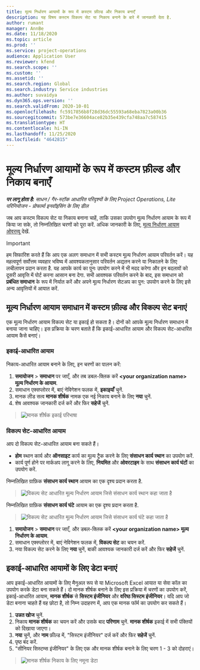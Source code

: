 ```yaml
---
title: मूल्य निर्धारण आयामों के रूप में कस्टम फ़ील्ड और निकाय बनाएँ
description: यह विषय कस्टम विकल्प सेट या निकाय बनाने के बारे में जानकारी देता है.
author: rumant
manager: AnnBe
ms.date: 11/18/2020
ms.topic: article
ms.prod: ''
ms.service: project-operations
audience: Application User
ms.reviewer: kfend
ms.search.scope: ''
ms.custom: ''
ms.assetid: ''
ms.search.region: Global
ms.search.industry: Service industries
ms.author: suvaidya
ms.dyn365.ops.version: ''
ms.search.validFrom: 2020-10-01
ms.openlocfilehash: fc5917856b8f28d36dc55593a68eba7823a00b36
ms.sourcegitcommit: 573be7e36604ace82b35e439cfa748aa7c587415
ms.translationtype: HT
ms.contentlocale: hi-IN
ms.lasthandoff: 11/25/2020
ms.locfileid: "4642815"
---
```

# <a name="create-custom-fields-and-entities-as-pricing-dimensions"></a>मूल्य निर्धारण आयामों के रूप में कस्टम फ़ील्ड और निकाय बनाएँ

_**पर लागू होता है:** साधन / गैर-स्टॉक आधारित परिदृश्यों के लिए Project Operations, Lite परिनियोजन - प्रोफार्मा इनवॉइसिंग के लिए डील_

जब आप कस्टम विकल्प सेट या निकाय बनाना चाहें, ताकि उसका उपयोग मूल्य निर्धारण आयाम के रूप में किया जा सके, तो निम्नलिखित चरणों को पूरा करें. अधिक जानकारी के लिए, [मूल्य निर्धारण आयाम ओवरव्यू](pricing-dimensions-overview.md) देखें.  

> [!IMPORTANT]
> हम सिफारिश करते हैं कि आप एक अलग समाधान में सभी कस्टम मूल्य निर्धारण आयाम परिवर्तन करें। यह महत्वपूर्ण सर्वोत्तम व्यवहार भविष्य में आवश्यकतानुसार परिवर्तन अद्यतन करने या निकालने के लिए लचीलापन प्रदान करता है. यह आपके कार्य का पुनः उपयोग करने में भी मदद करेगा और इन बदलावों को दूसरी आवृत्ति में पोर्ट करना आसान बना देगा. सभी आवश्यक परिवर्तन करने के बाद, इस समाधान को **प्रबंधित समाधान** के रूप में निर्यात करें और अपने मूल्य निर्धारण सेटअप का पुन: उपयोग करने के लिए इसे अन्य आवृत्तियों में आयात करें.

  
## <a name="create-custom-fields-and-option-sets-in-the-pricing-dimension-solution"></a>मूल्य निर्धारण आयाम समाधान में कस्टम फ़ील्ड और विकल्प सेट बनाएं

एक मूल्य निर्धारण आयाम विकल्प सेट या इकाई हो सकता है। दोनों को आपके मूल्य निर्धारण समाधान में बनाया जाना चाहिए। इस प्रक्रिया के चरण बताते हैं कि इकाई-आधारित आयाम और विकल्प सेट-आधारित आयाम कैसे बनाएं।

### <a name="entity-based-dimensions"></a>इकाई-आधारित आयाम
निकाय-आधारित आयाम बनाने के लिए, इन चरणों का पालन करें:

1. **समायोजन** > **समाधान** पर जाएँ, और तब डबल-क्लिक करें **\<your organization name> मूल्य निर्धारण के आयाम**.
2. समाधान एक्सप्लोरर में, बाएं नेविगेशन फलक में, **इकाइयाँ** चुनें.
3. मानक लीड सत्व **मानक शीर्षक** नामक एक नई निकाय बनाने के लिए **नया** चुनें. 
4. शेष आवश्यक जानकारी दर्ज करें और फिर **सहेजें** चुनें.

> ![मानक शीर्षक इकाई परिभाषा](media/Standard-Title-entity-definition.png)

### <a name="option-set-based-dimensions"></a>विकल्प सेट-आधारित आयाम 
आप दो विकल्प सेट-आधारित आयाम बना सकते हैं। 

- **होम** स्थान कार्य और **ऑनसाइट** कार्य का मूल्य ट्रैक करने के लिए **संसाधन कार्य स्थान** का उपयोग करें. 
- कार्य पूर्ण होने पर मार्कअप लागू करने के लिए, **नियमित** और **ओवरटाइम** के साथ **संसाधन कार्य घंटों** का उपयोग करें.

निम्नलिखित ग्राफ़िक **संसाधन कार्य स्थान** आयाम का एक दृश्य प्रदान करता है. 

> ![विकल्प सेट आधारित मूल्य निर्धारण आयाम जिसे संसाधन कार्य स्थान कहा जाता है](media/Option-set-PD-called-Resource-Work-Location.png)

निम्नलिखित ग्राफ़िक **संसाधन कार्य घंटे** आयाम का एक दृश्य प्रदान करता है. 

> ![विकल्प सेट आधारित मूल्य निर्धारण आयाम जिसे संसाधन कार्य घंटे कहा जाता है](media/Option-set-PD-called-Resource-Work-Hours.png)

1. **समायोजन** > **समाधान** पर जाएँ, और डबल-क्लिक करें  **\<your organization name> मूल्य निर्धारण के आयाम**. 
2. समाधान एक्स्प्लोरर में, बाएं नेविगेशन फलक में, **विकल्प सेट** का चयन करें. 
3. नया विकल्प सेट करने के लिए **नया** चुनें, बाकी आवश्यक जानकारी दर्ज करें और फिर **सहेजें** चुनें.

## <a name="create-data-for-entity-based-dimensions"></a>इकाई-आधारित आयामों के लिए डेटा बनाएं

आप इकाई-आधारित आयामों के लिए मैनुअल रूप से या Microsoft Excel आयात या सेवा कॉल का उपयोग करके डेटा बना सकते हैं। दो मानक शीर्षक बनाने के लिए इस प्रक्रिया में चरणों का उपयोग करें, इकाई-आधारित आयाम, **मानक शीर्षक** से **सिस्टम इंजीनियर** और **वरिष्ठ सिस्टम इंजीनियर**। यदि आप जो डेटा बनाना चाहते हैं वह छोटा है, तो निम्न उदाहरण में, आप एक मानक फॉर्म का उपयोग कर सकते हैं।

1. **उन्नत खोज** चुनें.
2. निकाय **मानक शीर्षक** का चयन करें और उसके बाद **परिणाम** चुनें. **मानक शीर्षक** इकाई में सभी पंक्तियों को दिखाया जाएगा।
3. **नया** चुनें, और **नाम** फ़ील्ड में, "सिस्टम इंजीनियर" दर्ज करें और फिर **सहेजें** चुनें.
4. पृष्ठ बंद करें. 
5. "सीनियर सिस्टम्स इंजीनियर" के लिए एक और मानक शीर्षक बनाने के लिए चरण 1 - 3 को दोहराएं।

> ![मानक शीर्षक निकाय के लिए नमूना डेटा](media/ST-data.png)

